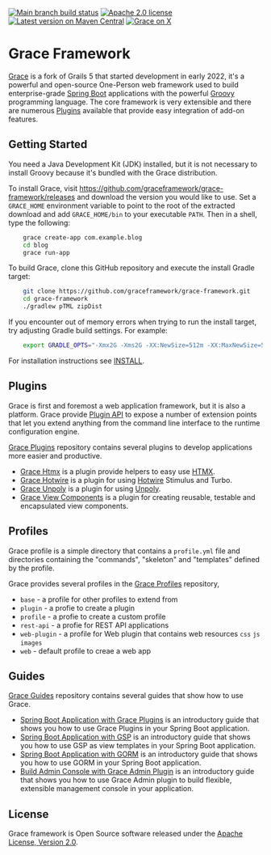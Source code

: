 [![Main branch build status](https://github.com/graceframework/grace-framework/workflows/Grace%20CI/badge.svg?style=flat)](https://github.com/graceframework/grace-framework/actions?query=workflow%3A%Grace+CI%22)
[![Apache 2.0 license](https://img.shields.io/badge/License-APACHE%202.0-green.svg?logo=APACHE&style=flat)](https://opensource.org/licenses/Apache-2.0)
[![Latest version on Maven Central](https://img.shields.io/maven-central/v/org.graceframework/grace-core.svg?label=Maven%20Central&logo=apache-maven&style=flat)](https://search.maven.org/search?q=g:org.graceframework)
[![Grace on X](https://img.shields.io/twitter/follow/graceframework?style=social)](https://twitter.com/graceframework)

Grace Framework
===

[Grace](https://github.com/graceframework/grace-framework) is a fork of Grails 5 that started development in early 2022, it's a powerful and open-source One-Person web framework used to build enterprise-grade [Spring Boot](https://spring.io/projects/spring-boot/) applications with the powerful [Groovy](https://groovy-lang.org/) programming language. The core framework is very extensible and there are numerous [Plugins](https://github.com/grace-plugins/) available that provide easy integration of add-on features.

Getting Started
---

You need a Java Development Kit (JDK) installed, but it is not necessary to install Groovy because it's bundled with the Grace distribution.

To install Grace, visit https://github.com/graceframework/grace-framework/releases and download the version you would like to use. Set a `GRACE_HOME` environment variable to point to the root of the extracted download and add `GRACE_HOME/bin` to your executable `PATH`. Then in a shell, type the following:

```bash
    grace create-app com.example.blog
    cd blog
    grace run-app
```

To build Grace, clone this GitHub repository and execute the install Gradle target:

```bash
    git clone https://github.com/graceframework/grace-framework.git
    cd grace-framework
    ./gradlew pTML zipDist
```

If you encounter out of memory errors when trying to run the install target, try adjusting Gradle build settings. For example:

```bash
    export GRADLE_OPTS="-Xmx2G -Xms2G -XX:NewSize=512m -XX:MaxNewSize=512m"
```

For installation instructions see [INSTALL](INSTALL).

Plugins
---

Grace is first and foremost a web application framework, but it is also a platform. Grace provide [Plugin API](/grace-plugin-api/README.md) to expose a number of extension points that let you extend anything from the command line interface to the runtime configuration engine.

[Grace Plugins](https://github.com/grace-plugins/) repository contains several plugins to develop applications more easier and productive.

* [Grace Htmx](https://github.com/grace-plugins/grace-htmx) is a plugin provide helpers to easy use [HTMX](https://htmx.org).
* [Grace Hotwire](https://github.com/grace-plugins/grace-hotwire) is a plugin for using [Hotwire](https://hotwired.dev) Stimulus and Turbo.
* [Grace Unpoly](https://github.com/grace-plugins/grace-unpoly) is a plugin for using [Unpoly](https://unpoly.com).
* [Grace View Components](https://github.com/grace-plugins/grace-view-components) is a plugin for creating reusable, testable and encapsulated view components.

Profiles
---

Grace profile is a simple directory that contains a `profile.yml` file and directories containing the "commands", "skeleton" and "templates" defined by the profile.

Grace provides several profiles in the [Grace Profiles](https://github.com/grace-profiles) repository, 

* `base` - a profile for other profiles to extend from
* `plugin` - a profie to create a plugin
* `profile` - a profie to create a custom profile
* `rest-api` - a profie for REST API applications
* `web-plugin` - a profile for Web plugin that contains web resources `css` `js` `images`
* `web` - default profile to creae a web app

Guides
---

[Grace Guides](https://github.com/grace-guides) repository contains several guides that show how to use Grace.

* [Spring Boot Application with Grace Plugins](https://github.com/grace-guides/gs-spring-boot) is an introductory guide that shows you how to use Grace Plugins in your Spring Boot application.
* [Spring Boot Application with GSP](https://github.com/grace-guides/gs-spring-boot-gsp) is an introductory guide that shows you how to use GSP as view templates in your Spring Boot application.
* [Spring Boot Application with GORM](https://github.com/grace-guides/gs-spring-boot-gorm) is an introductory guide that shows you how to use GORM in your Spring Boot application.
* [Build Admin Console with Grace Admin Plugin](https://github.com/grace-guides/gs-admin-console) is an introductory guide that shows you how to use Grace Admin plugin to build flexible, extensible management console in your application.

License
---

Grace framework is Open Source software released under the [Apache License, Version 2.0](https://www.apache.org/licenses/LICENSE-2.0.html).